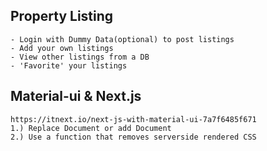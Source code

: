 ## Property Listing
    - Login with Dummy Data(optional) to post listings
    - Add your own listings
    - View other listings from a DB
    - 'Favorite' your listings
    
    
## Material-ui & Next.js
    https://itnext.io/next-js-with-material-ui-7a7f6485f671
    1.) Replace Document or add Document
    2.) Use a function that removes serverside rendered CSS